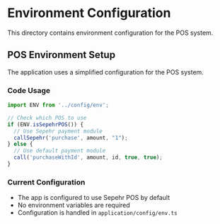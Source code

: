# Environment Configuration

This directory contains environment configuration for the POS system.

## POS Environment Setup

The application uses a simplified configuration for the POS system.

### Code Usage

```typescript
import ENV from '../config/env';

// Check which POS to use
if (ENV.isSepehrPOS()) {
  // Use Sepehr payment module
  callSepehr('purchase', amount, "1");
} else {
  // Use default payment module
  call('purchaseWithId', amount, id, true, true);
}
```

### Current Configuration

- The app is configured to use Sepehr POS by default
- No environment variables are required
- Configuration is handled in `application/config/env.ts` 